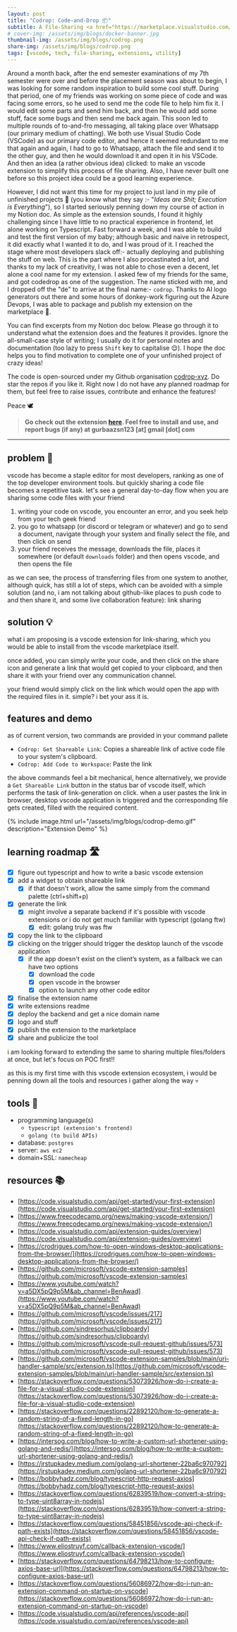 ```yaml
---
layout: post
title: "Codrop: Code-and-Drop 📦"
subtitle: A File-Sharing <a href="https://marketplace.visualstudio.com/items?itemName=gurbaaz.codrop" target="_blank">VSCode Extension</a>
# cover-img: /assets/img/blogs/docker-banner.jpg
thumbnail-img: /assets/img/blogs/codrop.png
share-img: /assets/img/blogs/codrop.png
tags: [vscode, tech, file-sharing, extensions, utility]
---
```


Around a month back, after the end semester examinations of my 7th semester were over and before the placement season was about to begin,  I was looking for some random inspiration to build some cool stuff. During that period, one of my friends was working on some piece of code and was facing some errors, so he used to send me the code file to help him fix it. I would edit some parts and send him back, and then he would add some stuff, face some bugs and then send me back again. This soon led to multiple rounds of to-and-fro messaging, all taking place over Whatsapp (our primary medium of chatting). We both use Visual Studio Code (VSCode) as our primary code editor, and hence it seemed redundant to me that again and again,  I had to go to Whatsapp, attach the file and send it to the other guy, and then he would download it and open it in his VSCode. And then an idea (a rather obvious idea) clicked: to make an vscode extension to simplify this process of file sharing. Also, I have never built one before so this project idea could be a good learning experience. 

However, I did not want this time for my project to just land in my pile of unfinished projects 🥲 (you know what they say :-  "*Ideas are Shit; Execution is Everything*"), so I started seriously penning down my course of action in my Notion doc. As simple as the extension sounds, I found it highly challenging since I have little to no practical experience in frontend, let alone working on Typescript. Fast forward a week, and I was able to build and test the first version of my baby; although basic and naive in retrospect, it did exactly what I wanted it to do, and I was proud of it. I reached the stage where most developers slack off:- actually deploying and publishing the stuff on web. This is the part where I also procastinated a lot, and thanks to my lack of creativity, I was not able to chose even a decent, let alone a cool name for my extension. I asked few of my friends for the same, and got codedrop as one of the suggestion. The name sticked with me, and I dropped off the "de" to arrive at the final name:- `codrop`. Thanks to AI logo generators out there and some hours of donkey-work figuring out the Azure Devops, I was able to package and publish my extension on the marketplace 🥳.

You can find excerpts from my Notion doc below. Please go through it to understand what the extension does and the features it provides. Ignore the all-small-case style of writing; I usually do it for personal notes and documentation (too lazy to press `Shift` key to capitalise 😌). I hope the doc helps you to find motivation to complete one of your unfinished project of crazy ideas!

The code is open-sourced under my Github organisation [codrop-xyz](https://github.com/codrop-xyz). Do star the repos if you like it. Right now I do not have any planned roadmap for them, but feel free to raise issues, contribute and enhance the features!

Peace 🕊️ 

> **Go check out the extension [here](https://marketplace.visualstudio.com/items?itemName=gurbaaz.codrop). Feel free to install and use, and report bugs (if any) at gurbaazsn123 [at] gmail [dot] com**

---------

## problem 📌

vscode has become a staple editor for most developers, ranking as one of the top developer environment tools. but quickly sharing a code file becomes a repetitive task. let's see a general day-to-day flow when you are sharing some code files with your friend

1. writing your code on vscode, you encounter an error, and you seek help from your tech geek friend
2. you go to whatsapp (or discord or telegram or whatever) and go to send a document, navigate through your system and finally select the file, and then click on send
3. your friend receives the message, downloads the file, places it somewhere (or default `downloads` folder) and then opens vscode, and then opens the file

as we can see, the process of transferring files from one system to another, although quick, has still a lot of steps, which can be avoided with a simple solution (and no, i am not talking about github-like places to push code to and then share it, and some live collaboration feature): link sharing

## solution 💡

what i am proposing is a vscode extension for link-sharing, which you would be able to install from the vscode marketplace itself. 

once added, you can simply write your code, and then click on the share icon and generate a link that would get copied to your clipboard, and then share it with your friend over any communication channel.

your friend would simply click on the link which would open the app with the required files in it. simple? i bet your ass it is.

## features and demo

as of current version, two commands are provided in your command pallete

- `Codrop: Get Shareable Link`: Copies a shareable link of active code file to your system's clipboard.
- `Codrop: Add Code to Workspace`: Paste the link 

the above commands feel a bit mechanical, hence alternatively, we provide a `Get Shareable Link` button in the status bar of vscode itself, which performs the task of link-generation on click. when a user pastes the link in browser, desktop vscode application is triggered and the corresponding file gets created, filled with the required content.

{% include image.html url="/assets/img/blogs/codrop-demo.gif" description="Extension Demo" %}

## learning roadmap 🛣️

- [x] figure out typescript and how to write a basic vscode extension
- [x] add a widget to obtain shareable link
  - [x] if that doesn't work, allow the same simply from the command palette (ctrl+shift+p)
- [x] generate the link
  - [x] might involve a separate backend if it's possible with vscode extensions or i do not get much familiar with typescript (golang ftw)
    - [x] edit: golang truly was ftw
- [x] copy the link to the clipboard
- [x] clicking on the trigger should trigger the desktop launch of the vscode application
  - [x] if the app doesn't exist on the client’s system, as a fallback we can have two options
    - [x] download the code
    - [x] open vscode in the browser
    - [x] option to launch any other code editor
- [x] finalise the extension name
- [x] write extensions readme
- [x] deploy the backend and get a nice domain name
- [x] logo and stuff
- [x] publish the extension to the marketplace
- [x] share and publicize the tool

i am looking forward to extending the same to sharing multiple files/folders at once, but let's focus on POC first!!

as this is my first time with this vscode extension ecosystem, i would be penning down all the tools and resources i gather along the way 💀

## tools 🔨

- programming language(s)
  - `typescript (extension's frontend)`
  - `golang (to build APIs)`
- database: `postgres`
- server: `aws ec2`
- domain+SSL: `namecheap`

## resources 📚

- [https://code.visualstudio.com/api/get-started/your-first-extension](https://code.visualstudio.com/api/get-started/your-first-extension)
- [https://www.freecodecamp.org/news/making-vscode-extension/](https://www.freecodecamp.org/news/making-vscode-extension/)
- [https://code.visualstudio.com/api/extension-guides/overview](https://code.visualstudio.com/api/extension-guides/overview)
- [https://crodrigues.com/how-to-open-windows-desktop-applications-from-the-browser/](https://crodrigues.com/how-to-open-windows-desktop-applications-from-the-browser/)
- [https://github.com/microsoft/vscode-extension-samples](https://github.com/microsoft/vscode-extension-samples)
- [https://www.youtube.com/watch?v=a5DX5pQ9p5M&ab_channel=BenAwad](https://www.youtube.com/watch?v=a5DX5pQ9p5M&ab_channel=BenAwad)
- [https://github.com/microsoft/vscode/issues/217](https://github.com/microsoft/vscode/issues/217)
- [https://github.com/sindresorhus/clipboardy](https://github.com/sindresorhus/clipboardy)
- [https://github.com/microsoft/vscode-pull-request-github/issues/573](https://github.com/microsoft/vscode-pull-request-github/issues/573)
- [https://github.com/microsoft/vscode-extension-samples/blob/main/uri-handler-sample/src/extension.ts](https://github.com/microsoft/vscode-extension-samples/blob/main/uri-handler-sample/src/extension.ts)
- [https://stackoverflow.com/questions/53073926/how-do-i-create-a-file-for-a-visual-studio-code-extension](https://stackoverflow.com/questions/53073926/how-do-i-create-a-file-for-a-visual-studio-code-extension)
- [https://stackoverflow.com/questions/22892120/how-to-generate-a-random-string-of-a-fixed-length-in-go](https://stackoverflow.com/questions/22892120/how-to-generate-a-random-string-of-a-fixed-length-in-go)
- [https://intersog.com/blog/how-to-write-a-custom-url-shortener-using-golang-and-redis/](https://intersog.com/blog/how-to-write-a-custom-url-shortener-using-golang-and-redis/)
- [https://jrstupkadev.medium.com/golang-url-shortener-22ba6c970792](https://jrstupkadev.medium.com/golang-url-shortener-22ba6c970792)
- [https://bobbyhadz.com/blog/typescript-http-request-axios](https://bobbyhadz.com/blog/typescript-http-request-axios)
- [https://stackoverflow.com/questions/62839519/how-convert-a-string-to-type-uint8array-in-nodejs](https://stackoverflow.com/questions/62839519/how-convert-a-string-to-type-uint8array-in-nodejs)
- [https://stackoverflow.com/questions/58451856/vscode-api-check-if-path-exists](https://stackoverflow.com/questions/58451856/vscode-api-check-if-path-exists)
- [https://www.eliostruyf.com/callback-extension-vscode/](https://www.eliostruyf.com/callback-extension-vscode/)
- [https://stackoverflow.com/questions/64798213/how-to-configure-axios-base-url](https://stackoverflow.com/questions/64798213/how-to-configure-axios-base-url)
- [https://stackoverflow.com/questions/56086972/how-do-i-run-an-extension-command-on-startup-on-vscode](https://stackoverflow.com/questions/56086972/how-do-i-run-an-extension-command-on-startup-on-vscode)
- [https://code.visualstudio.com/api/references/vscode-api](https://code.visualstudio.com/api/references/vscode-api)